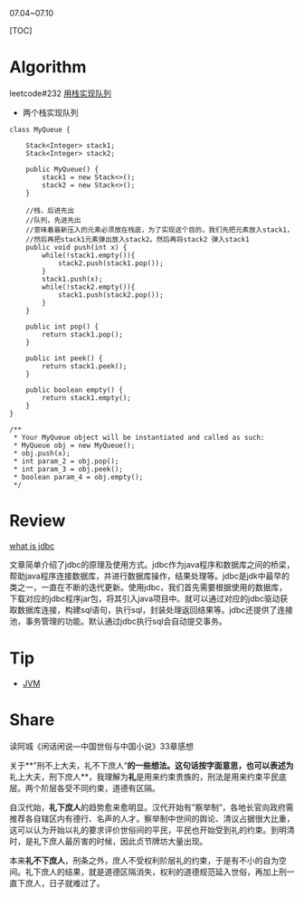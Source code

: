 07.04~07.10

[TOC]

# Algorithm

leetcode#232 [用栈实现队列](https://leetcode.cn/problems/implement-queue-using-stacks/)

- 两个栈实现队列

```
class MyQueue {

    Stack<Integer> stack1;
    Stack<Integer> stack2;

    public MyQueue() {
        stack1 = new Stack<>();
        stack2 = new Stack<>();
    }
    
    //栈，后进先出
    //队列，先进先出
    //意味着最新压入的元素必须放在栈底，为了实现这个目的，我们先把元素放入stack1，
    //然后再把stack1元素弹出放入stack2。然后再将stack2 弹入stack1
    public void push(int x) {
        while(!stack1.empty()){
            stack2.push(stack1.pop());
        }
        stack1.push(x);
        while(!stack2.empty()){
            stack1.push(stack2.pop());
        }
    }
    
    public int pop() {
        return stack1.pop();
    }
    
    public int peek() {
        return stack1.peek();
    }
    
    public boolean empty() {
        return stack1.empty();
    }
}

/**
 * Your MyQueue object will be instantiated and called as such:
 * MyQueue obj = new MyQueue();
 * obj.push(x);
 * int param_2 = obj.pop();
 * int param_3 = obj.peek();
 * boolean param_4 = obj.empty();
 */
```

# Review

[what is jdbc](https://www.infoworld.com/article/3388036/what-is-jdbc-introduction-to-java-database-connectivity.html)

文章简单介绍了jdbc的原理及使用方式。jdbc作为java程序和数据库之间的桥梁，帮助java程序连接数据库，并进行数据库操作，结果处理等。jdbc是jdk中最早的类之一，一直在不断的迭代更新。使用jdbc，我们首先需要根据使用的数据库，下载对应的jdbc程序jar包，将其引入java项目中。就可以通过对应的jdbc驱动获取数据库连接，构建sql语句，执行sql，封装处理返回结果等。jdbc还提供了连接池，事务管理的功能。默认通过jdbc执行sql会自动提交事务。

# Tip

- [JVM](https://github.com/lission/markDownNote/blob/29600224f8addf3137d50dbe21a04fe03dfbfaff/02-技术笔记/02-ARTS/Tip/jvm.md)

# Share

读阿城《闲话闲说—中国世俗与中国小说》33章感想

关于**”刑不上大夫，礼不下庶人“**的一些想法。这句话按字面意思，也可以表述为**礼上大夫，刑下庶人**，我理解为**礼**是用来约束贵族的，刑法是用来约束平民底层。两个阶层各受不同约束，道德有区隔。

自汉代始，**礼下庶人**的趋势愈来愈明显。汉代开始有”察举制“，各地长官向政府需推荐各自辖区内有德行、名声的人才。察举制中世间的舆论、清议占据很大比重，这可以认为开始以礼的要求评价世俗间的平民，平民也开始受到礼的约束。到明清时，是礼下庶人最厉害的时候，因此贞节牌坊大量出现。

本来**礼不下庶人**，刑条之外，庶人不受权利阶层礼的约束，于是有不小的自为空间。礼下庶人的结果，就是道德区隔消失，权利的道德规范延入世俗，再加上刑一直下庶人，日子就难过了。

